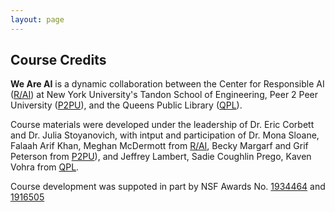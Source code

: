 ```yaml
---
layout: page
---
```


## Course Credits

**We Are AI**  is a dynamic collaboration between the Center for Responsible AI ([R/AI](http://airesponsibly.com/)) at New York University's Tandon School of Engineering, Peer 2 Peer University ([P2PU](https://www.p2pu.org/en/)), and the Queens Public Library ([QPL](https://learningcircles.p2pu.org/en/signup/online-1699/)).
<p>
  
Course materials were developed under the leadership of Dr. Eric Corbett and Dr. Julia Stoyanovich, with intput and participation of Dr. Mona Sloane, Falaah Arif Khan, Meghan McDermott from [R/AI](http://airesponsibly.com/), Becky Margarf and Grif Peterson from [P2PU](https://www.p2pu.org/en/)), and Jeffrey Lambert, Sadie Coughlin Prego, Kaven Vohra from [QPL](https://learningcircles.p2pu.org/en/signup/online-1699/).
<p>
  
Course development was suppoted in part by NSF Awards No. [1934464](https://www.nsf.gov/awardsearch/showAward?AWD_ID=1934464) and [1916505](https://www.nsf.gov/awardsearch/showAward?AWD_ID=1916505)
